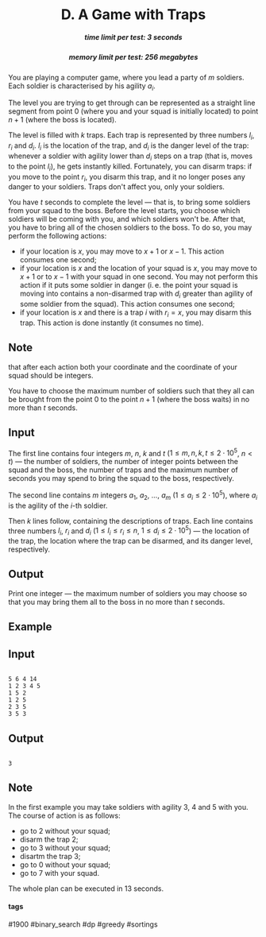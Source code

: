 <h1 style='text-align: center;'> D. A Game with Traps</h1>

<h5 style='text-align: center;'>time limit per test: 3 seconds</h5>
<h5 style='text-align: center;'>memory limit per test: 256 megabytes</h5>

You are playing a computer game, where you lead a party of $m$ soldiers. Each soldier is characterised by his agility $a_i$.

The level you are trying to get through can be represented as a straight line segment from point $0$ (where you and your squad is initially located) to point $n + 1$ (where the boss is located).

The level is filled with $k$ traps. Each trap is represented by three numbers $l_i$, $r_i$ and $d_i$. $l_i$ is the location of the trap, and $d_i$ is the danger level of the trap: whenever a soldier with agility lower than $d_i$ steps on a trap (that is, moves to the point $l_i$), he gets instantly killed. Fortunately, you can disarm traps: if you move to the point $r_i$, you disarm this trap, and it no longer poses any danger to your soldiers. Traps don't affect you, only your soldiers.

You have $t$ seconds to complete the level — that is, to bring some soldiers from your squad to the boss. Before the level starts, you choose which soldiers will be coming with you, and which soldiers won't be. After that, you have to bring all of the chosen soldiers to the boss. To do so, you may perform the following actions:

* if your location is $x$, you may move to $x + 1$ or $x - 1$. This action consumes one second;
* if your location is $x$ and the location of your squad is $x$, you may move to $x + 1$ or to $x - 1$ with your squad in one second. You may not perform this action if it puts some soldier in danger (i. e. the point your squad is moving into contains a non-disarmed trap with $d_i$ greater than agility of some soldier from the squad). This action consumes one second;
* if your location is $x$ and there is a trap $i$ with $r_i = x$, you may disarm this trap. This action is done instantly (it consumes no time).

## Note

 that after each action both your coordinate and the coordinate of your squad should be integers.

You have to choose the maximum number of soldiers such that they all can be brought from the point $0$ to the point $n + 1$ (where the boss waits) in no more than $t$ seconds.

## Input

The first line contains four integers $m$, $n$, $k$ and $t$ ($1 \le m, n, k, t \le 2 \cdot 10^5$, $n < t$) — the number of soldiers, the number of integer points between the squad and the boss, the number of traps and the maximum number of seconds you may spend to bring the squad to the boss, respectively.

The second line contains $m$ integers $a_1$, $a_2$, ..., $a_m$ ($1 \le a_i \le 2 \cdot 10^5$), where $a_i$ is the agility of the $i$-th soldier.

Then $k$ lines follow, containing the descriptions of traps. Each line contains three numbers $l_i$, $r_i$ and $d_i$ ($1 \le l_i \le r_i \le n$, $1 \le d_i \le 2 \cdot 10^5$) — the location of the trap, the location where the trap can be disarmed, and its danger level, respectively.

## Output

Print one integer — the maximum number of soldiers you may choose so that you may bring them all to the boss in no more than $t$ seconds.

## Example

## Input


```

5 6 4 14
1 2 3 4 5
1 5 2
1 2 5
2 3 5
3 5 3

```
## Output


```

3

```
## Note

In the first example you may take soldiers with agility $3$, $4$ and $5$ with you. The course of action is as follows:

* go to $2$ without your squad;
* disarm the trap $2$;
* go to $3$ without your squad;
* disartm the trap $3$;
* go to $0$ without your squad;
* go to $7$ with your squad.

The whole plan can be executed in $13$ seconds.



#### tags 

#1900 #binary_search #dp #greedy #sortings 